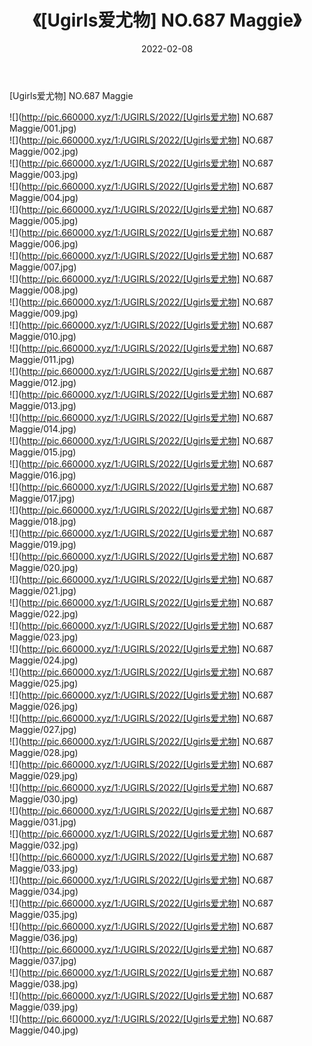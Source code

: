 ﻿---
layout: post
title:  《[Ugirls爱尤物] NO.687 Maggie》
date:   2022-02-08
img: http://pic.660000.xyz/1:/UGIRLS/2022/[Ugirls爱尤物] NO.687 Maggie/000.jpg
categories: [美女, 清纯, 唯美]
---

[Ugirls爱尤物] NO.687 Maggie

 ![](http://pic.660000.xyz/1:/UGIRLS/2022/[Ugirls爱尤物] NO.687 Maggie/001.jpg) <br>![](http://pic.660000.xyz/1:/UGIRLS/2022/[Ugirls爱尤物] NO.687 Maggie/002.jpg) <br>![](http://pic.660000.xyz/1:/UGIRLS/2022/[Ugirls爱尤物] NO.687 Maggie/003.jpg) <br>![](http://pic.660000.xyz/1:/UGIRLS/2022/[Ugirls爱尤物] NO.687 Maggie/004.jpg) <br>![](http://pic.660000.xyz/1:/UGIRLS/2022/[Ugirls爱尤物] NO.687 Maggie/005.jpg) <br>![](http://pic.660000.xyz/1:/UGIRLS/2022/[Ugirls爱尤物] NO.687 Maggie/006.jpg) <br>![](http://pic.660000.xyz/1:/UGIRLS/2022/[Ugirls爱尤物] NO.687 Maggie/007.jpg) <br>![](http://pic.660000.xyz/1:/UGIRLS/2022/[Ugirls爱尤物] NO.687 Maggie/008.jpg) <br>![](http://pic.660000.xyz/1:/UGIRLS/2022/[Ugirls爱尤物] NO.687 Maggie/009.jpg) <br>![](http://pic.660000.xyz/1:/UGIRLS/2022/[Ugirls爱尤物] NO.687 Maggie/010.jpg) <br>![](http://pic.660000.xyz/1:/UGIRLS/2022/[Ugirls爱尤物] NO.687 Maggie/011.jpg) <br>![](http://pic.660000.xyz/1:/UGIRLS/2022/[Ugirls爱尤物] NO.687 Maggie/012.jpg) <br>![](http://pic.660000.xyz/1:/UGIRLS/2022/[Ugirls爱尤物] NO.687 Maggie/013.jpg) <br>![](http://pic.660000.xyz/1:/UGIRLS/2022/[Ugirls爱尤物] NO.687 Maggie/014.jpg) <br>![](http://pic.660000.xyz/1:/UGIRLS/2022/[Ugirls爱尤物] NO.687 Maggie/015.jpg) <br>![](http://pic.660000.xyz/1:/UGIRLS/2022/[Ugirls爱尤物] NO.687 Maggie/016.jpg) <br>![](http://pic.660000.xyz/1:/UGIRLS/2022/[Ugirls爱尤物] NO.687 Maggie/017.jpg) <br>![](http://pic.660000.xyz/1:/UGIRLS/2022/[Ugirls爱尤物] NO.687 Maggie/018.jpg) <br>![](http://pic.660000.xyz/1:/UGIRLS/2022/[Ugirls爱尤物] NO.687 Maggie/019.jpg) <br>![](http://pic.660000.xyz/1:/UGIRLS/2022/[Ugirls爱尤物] NO.687 Maggie/020.jpg) <br>![](http://pic.660000.xyz/1:/UGIRLS/2022/[Ugirls爱尤物] NO.687 Maggie/021.jpg) <br>![](http://pic.660000.xyz/1:/UGIRLS/2022/[Ugirls爱尤物] NO.687 Maggie/022.jpg) <br>![](http://pic.660000.xyz/1:/UGIRLS/2022/[Ugirls爱尤物] NO.687 Maggie/023.jpg) <br>![](http://pic.660000.xyz/1:/UGIRLS/2022/[Ugirls爱尤物] NO.687 Maggie/024.jpg) <br>![](http://pic.660000.xyz/1:/UGIRLS/2022/[Ugirls爱尤物] NO.687 Maggie/025.jpg) <br>![](http://pic.660000.xyz/1:/UGIRLS/2022/[Ugirls爱尤物] NO.687 Maggie/026.jpg) <br>![](http://pic.660000.xyz/1:/UGIRLS/2022/[Ugirls爱尤物] NO.687 Maggie/027.jpg) <br>![](http://pic.660000.xyz/1:/UGIRLS/2022/[Ugirls爱尤物] NO.687 Maggie/028.jpg) <br>![](http://pic.660000.xyz/1:/UGIRLS/2022/[Ugirls爱尤物] NO.687 Maggie/029.jpg) <br>![](http://pic.660000.xyz/1:/UGIRLS/2022/[Ugirls爱尤物] NO.687 Maggie/030.jpg) <br>![](http://pic.660000.xyz/1:/UGIRLS/2022/[Ugirls爱尤物] NO.687 Maggie/031.jpg) <br>![](http://pic.660000.xyz/1:/UGIRLS/2022/[Ugirls爱尤物] NO.687 Maggie/032.jpg) <br>![](http://pic.660000.xyz/1:/UGIRLS/2022/[Ugirls爱尤物] NO.687 Maggie/033.jpg) <br>![](http://pic.660000.xyz/1:/UGIRLS/2022/[Ugirls爱尤物] NO.687 Maggie/034.jpg) <br>![](http://pic.660000.xyz/1:/UGIRLS/2022/[Ugirls爱尤物] NO.687 Maggie/035.jpg) <br>![](http://pic.660000.xyz/1:/UGIRLS/2022/[Ugirls爱尤物] NO.687 Maggie/036.jpg) <br>![](http://pic.660000.xyz/1:/UGIRLS/2022/[Ugirls爱尤物] NO.687 Maggie/037.jpg) <br>![](http://pic.660000.xyz/1:/UGIRLS/2022/[Ugirls爱尤物] NO.687 Maggie/038.jpg) <br>![](http://pic.660000.xyz/1:/UGIRLS/2022/[Ugirls爱尤物] NO.687 Maggie/039.jpg) <br>![](http://pic.660000.xyz/1:/UGIRLS/2022/[Ugirls爱尤物] NO.687 Maggie/040.jpg) <br>